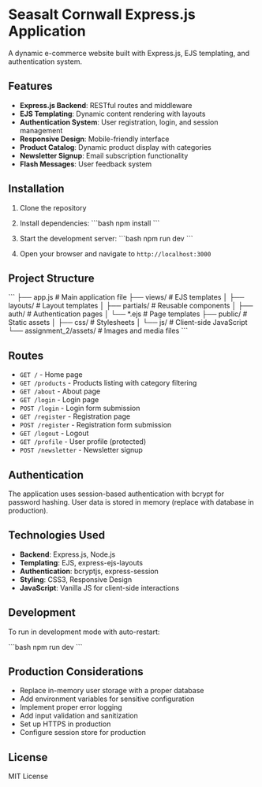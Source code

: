 # Seasalt Cornwall Express.js Application

A dynamic e-commerce website built with Express.js, EJS templating, and authentication system.

## Features

- **Express.js Backend**: RESTful routes and middleware
- **EJS Templating**: Dynamic content rendering with layouts
- **Authentication System**: User registration, login, and session management
- **Responsive Design**: Mobile-friendly interface
- **Product Catalog**: Dynamic product display with categories
- **Newsletter Signup**: Email subscription functionality
- **Flash Messages**: User feedback system

## Installation

1. Clone the repository
2. Install dependencies:
   \`\`\`bash
   npm install
   \`\`\`

3. Start the development server:
   \`\`\`bash
   npm run dev
   \`\`\`

4. Open your browser and navigate to `http://localhost:3000`

## Project Structure

\`\`\`
├── app.js                 # Main application file
├── views/                 # EJS templates
│   ├── layouts/          # Layout templates
│   ├── partials/         # Reusable components
│   ├── auth/             # Authentication pages
│   └── *.ejs             # Page templates
├── public/               # Static assets
│   ├── css/             # Stylesheets
│   └── js/              # Client-side JavaScript
└── assignment_2/assets/  # Images and media files
\`\`\`

## Routes

- `GET /` - Home page
- `GET /products` - Products listing with category filtering
- `GET /about` - About page
- `GET /login` - Login page
- `POST /login` - Login form submission
- `GET /register` - Registration page
- `POST /register` - Registration form submission
- `GET /logout` - Logout
- `GET /profile` - User profile (protected)
- `POST /newsletter` - Newsletter signup

## Authentication

The application uses session-based authentication with bcrypt for password hashing. User data is stored in memory (replace with database in production).

## Technologies Used

- **Backend**: Express.js, Node.js
- **Templating**: EJS, express-ejs-layouts
- **Authentication**: bcryptjs, express-session
- **Styling**: CSS3, Responsive Design
- **JavaScript**: Vanilla JS for client-side interactions

## Development

To run in development mode with auto-restart:

\`\`\`bash
npm run dev
\`\`\`

## Production Considerations

- Replace in-memory user storage with a proper database
- Add environment variables for sensitive configuration
- Implement proper error logging
- Add input validation and sanitization
- Set up HTTPS in production
- Configure session store for production

## License

MIT License
